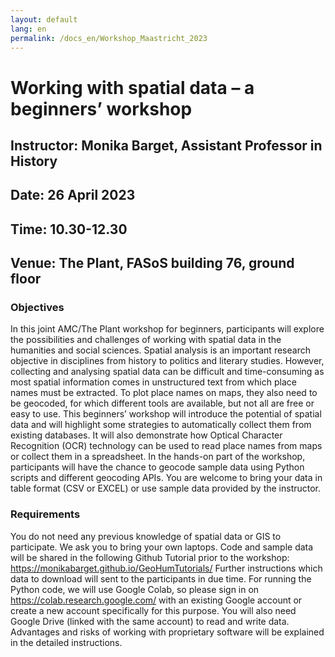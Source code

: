 ```yaml
---
layout: default
lang: en
permalink: /docs_en/Workshop_Maastricht_2023
---
```


# Working with spatial data – a beginners’ workshop
## Instructor: Monika Barget, Assistant Professor in History
## Date: 26 April 2023
## Time: 10.30-12.30
## Venue: The Plant, FASoS building 76, ground floor

### Objectives

In this joint AMC/The Plant workshop for beginners, participants will explore the possibilities and challenges of working with spatial data in the humanities and social sciences. Spatial analysis is an important research objective in disciplines from history to politics and literary studies. However, collecting and analysing spatial data can be difficult and time-consuming as most spatial information comes in unstructured text from which place names must be extracted. To plot place names on maps, they also need to be geocoded, for which different tools are available, but not all are free or easy to use. This beginners’ workshop will introduce the potential of spatial data and will highlight some strategies to automatically collect them from existing databases. It will also demonstrate how Optical Character Recognition (OCR) technology can be used to read place names from maps or collect them in a spreadsheet. In the hands-on part of the workshop, participants will have the chance to geocode sample data using Python scripts and different geocoding APIs. You are welcome to bring your data in table format (CSV or EXCEL) or use sample data provided by the instructor.
 
### Requirements

You do not need any previous knowledge of spatial data or GIS to participate. We ask you to bring your own laptops. Code and sample data will be shared in the following Github Tutorial prior to the workshop: https://monikabarget.github.io/GeoHumTutorials/ Further instructions which data to download will sent to the participants in due time. For running the Python code, we will use Google Colab, so please sign in on https://colab.research.google.com/ with an existing Google account or create a new account specifically for this purpose. You will also need Google Drive (linked with the same account) to read and write data. Advantages and risks of working with proprietary software will be explained in the detailed instructions.
